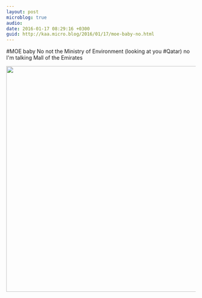```yaml
---
layout: post
microblog: true
audio: 
date: 2016-01-17 08:29:16 +0300
guid: http://kaa.micro.blog/2016/01/17/moe-baby-no.html
---
```

#MOE baby No not the Ministry of Environment (looking at you #Qatar) no I'm talking Mall of the Emirates 

<img src="https://micro.kaa.bz/uploads/2018/e3040578b2.jpg" width="600" height="600" />
